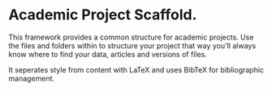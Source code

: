 Academic Project Scaffold.
============================

This framework provides a common structure for academic projects. 
Use the files and folders within to structure your project that way you'll always know where to find your data, articles and versions of files. 

It seperates style from content with LaTeX and uses BibTeX for bibliographic management.
